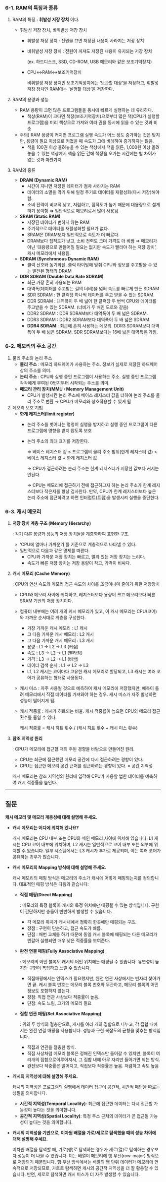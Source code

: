 ### 6-1. RAM의 특징과 종류

1. RAM의 특징 : **휘발성 저장 장치** 이다.
    - 휘발성 저장 장치, 비휘발성 저장 장치
        - 휘발성 저장 장치 : 전원을 끄면 저장된 내용이 사라지는 저장 장치
        - 비휘발성 저장 장치 : 전원이 꺼져도 저장된 내용이 유지되는 저장 장치
            
            (ex. 하드디스크, SSD, CD-ROM, USB 메모리와 같은 보조기억장치)
            
        - CPU↔RAM↔보조기억장치
            
            비휘발성 저장 장치인 보조기억장치에는 ‘보관할 대상’을 저장하고, 휘발성 저장 장치인 RAM에는 ‘실행할 대상’을 저장한다.
            
2. RAM의 용량과 성능
    - RAM 용량이 크면 많은 프로그램들을 동시에 빠르게 실행하는 데 유리하다.
        - 책상(RAM)이 크다면 책장(보조기억장치)으로부터 많은 책(CPU가 실행할 프로그램)을 미리 책상으로 가져와 여러 권을 동시에 읽을 수 있는 것과 비슷
    - 주의) RAM 용량이 커지면 프로그램 실행 속도가 어느 정도 증가하는 것은 맞지만, 용량이 필요 이상으로 커졌을 때 속도가 그에 비례하여 증가하지는 않음.
        - 책을 100권 이상 올려놓을 수 있는 책상에서 책을 읽든, 1,000원 이상 올려놓을 수 있는 책상에서 책을 읽든 간에 책장을 오가는 시간에는 별 차이가 없는 것과 마찬가지
3. RAM의 종류
    - **DRAM (Dynamic RAM)**
        - 시간이 지나면 저장된 데이터가 점차 사라지는 RAM
        - 데이터의 소멸을 막기 위해 일정 주기로 데이터를 재활성화(다시 저장)해야 함.
        - 소비 전력이 비교적 낮고, 저렴하고, 집적도가 높기 때문에 대용량으로 설계하기 용이함 ⇒ 일반적으로 메모리로서 많이 사용됨.
    - **SRAM (Static RAM)**
        - 저장된 데이터가 변하지 않는 RAM
        - 주기적으로 데이터를 재활성화할 필요가 없다.
        - SRAM은 DRAM보다 일반적으로 속도가 더 빠르다.
        - DRAM보다 집적도가 낮고, 소비 전력도 크며 가격도 더 비쌈 ⇒ 메모리가 아닌 ‘대용량으로 만들어질 필요는 없지만 속도가 빨라야 하는 저장 장치’, 캐시 메모리에서 사용됨.
    - **SDRAM (Synchronous Dynamic RAM)**
        - 클럭 신호와 동기화된, 클럭 타이밍에 맞춰 CPU와 정보를 주고받을 수 있는 발전된 형태의 DRAM
    - **DDR SDRAM (Double Data Rate SDRAM)**
        - 최근 가장 흔히 사용되는 RAM
        - 대역폭(데이터를 주고받는 길의 너비)을 넓혀 속도를 빠르게 만든 SDRAM
        - SDR SDRAM : 한 클럭당 하나씩 데이터를 주고 받을 수 있는 SDRAM.
        - DDR SDRAM : 대역폭이 두 배 넓어 한 클럭당 두 번씩 CPU와 데이터를 주고받을 수 있는 SDRAM. (너비가 두 배인 도로와 같음)
        - DDR2 SDRAM : DDR SDRAM보다 대역폭이 두 배 넓은 SDRAM.
        - DDR3 SDRAM : DDR2 SDRAM보다 대역폭이 두 배 넓은 SDRAM.
        - **DDR4 SDRAM** : 최근에 흔히 사용하는 메모리. DDR3 SDRAM보다 대역폭이 두 배 넓은 SDRAM. SDR SDRAM보다는 16배 넓은 대역폭을 가짐.

### 6-2. 메모리의 주소 공간

1. 물리 주소와 논리 주소
    - **물리 주소** : 메모리 하드웨어가 사용하는 주소. 정보가 실제로 저장된 하드웨어상의 주소를 의미.
    - **논리 주소** : CPU와 실행 중인 프로그램이 사용하는 주소. 실행 중인 프로그램 각각에게 부여된 0번지부터 시작되는 주소를 의미.
    - **메모리 관리 장치(MMU : Memory Management Unit)**
        - CPU가 발생시킨 논리 주소에 베이스 레지스터 값을 더하여 논리 주소를 물리 주소로 변환 ⇒ CPU가 메모리와 상호작용할 수 있게 됨
2. 메모리 보호 기법
    - **한계 레지스터(limit register)**
        - 논리 주소를 벗어나는 명령어 실행을 방지하고 실행 중인 프로그램이 다른 프로그램에 영향을 받지 않도록 보호
        - 논리 주소의 최대 크기를 저장한다.
            
            ⇒ 베이스 레지스터 갑 ≤ 프로그램의 물리 주소 범위(한계 레지스터 값) < 베이스 레지스터 값 + 한계 레지스터 값
            
            ⇒ CPU가 접근하려는 논리 주소는 한계 레지스터가 저장한 값보다 커서는 안된다.
            
            ⇒ CPU는 메모리에 접근하기 전에 접근하고자 하는 논리 주소가 한계 레지스터보다 작은지를 항상 검사한다. 만약, CPU가 한계 레지스터보다 높은 논리 주소에 접근하려고 하면 인터럽트(트랩)을 발생시켜 실행을 중단한다.
            

### 6-3. 캐시 메모리

1. **저장 장치 계층 구조 (Memory Hierarchy)**
    
    : 각기 다른 용량과 성능의 저장 장치들을 계층화하여 표현한 구조.
    
    - ‘CPU에 얼마나 가까운가’를 기준으로 계층적으로 나타낼 수 있다.
    - 일반적으로 다음과 같은 명제를 따른다.
        - CPU와 가까운 저장 장치는 빠르고, 멀리 있는 저장 장치는 느리다.
        - 속도가 빠른 저장 장치는 저장 용량이 작고, 가격이 비싸다.
2. **캐시 메모리 (Cache Memory)**
    
    : CPU의 연산 속도와 메모리 접근 속도의 차이를 조금이나마 줄이기 위한 저장장치
    
    - CPU와 메모리 사이에 위치하고, 레지스터보다 용량이 크고 메모리보다 빠른 SRAM 기반의 저장 장치이다.
    - 컴퓨터 내부에는 여려 개의 케시 메모리가 있고, 이 캐시 메모리는 CPU(코어)와 가까운 순서대로 계층을 구성한다.
        - 가장 가까운 캐시 메모리 : L1 캐시
        - 그 다음 가까운 캐시 메모리 : L2 캐시
        - 그 다음 가까운 캐시 메모리 : L3 캐시
        - 용량 : L1 → L2 → L3 (커짐)
        - 속도 : L3 → L2 → L1 (빨라짐)
        - 가격 : L3 → L2 → L1 (비쌈)
        - 데이터 검색 순서 : L1 → L2 → L3
        - L1, L2 캐시는 코어마다 고유한 캐시 메모리로 할당되고, L3 캐시는 여러 코어가 공유하는 형태로 사용된다.
    - 캐시 미스 : 자주 사용될 것으로 예측하여 캐시 메모리에 저장했지만, 예측이 틀려 메모리에서 직접 데이터를 가져와야 하는 경우. 캐시 미스가 자주 발생하면 성능이 떨어지게 됨.
    - 캐시 적중률 : 캐시가 히트되는 비율. 캐시 적중률이 높으면 CPU의 메모리 접근 횟수를 줄일 수 있다.
        
        캐시 적중률 = 캐시 히트 횟수 / (캐시 히트 횟수 + 캐시 미스 횟수)
        
3. **참조 지역성 원리**
    
    : CPU가 메모리에 접근할 때의 주된 경향을 바탕으로 만들어진 원리.
    
    - CPU는 최근에 접근했던 메모리 공간에 다시 접근하려는 경향이 있다.
    - CPU는 접근한 메모리 공간 근처를 접근하려는 경향이 있다. = 공간 지역성
    
    캐시 메모리는 참조 지역성의 원리에 입각해 CPU가 사용할 법한 데이터를 예측하여 캐시 적중률을 높인다.
    

---

## 질문

**캐시 메모리 및 메모리 계층성에 대해 설명해 주세요.**

- **캐시 메모리는 어디에 위치해 있나요?**
    
    캐시 메모리는 CPU 내부 또는 CPU와 메인 메모리 사이에 위치해 있습니다. L1 캐시는 CPU 코어 내부에 위치하며, L2 캐시는 일반적으로 코어 내부 또는 외부에 위치할 수 있습니다. 일부 시스템에서는 L3 캐시가 추가로 제공되며, 이는 여러 코어가 공유하는 경우가 많습니다.
    

- **캐시 메모리의 Mapping 방식에 대해 설명해 주세요.**
    
    캐시 메모리의 매핑 방식은 메모리의 주소가 캐시에 어떻게 매핑되는지를 정의합니다. 대표적인 매핑 방식은 다음과 같습니다:
    
    - **직접 매핑(Direct Mapping)**
        
        : 메모리의 특정 블록이 캐시의 특정 위치에만 매핑될 수 있는 방식입니다. 구현이 간단하지만 충돌이 빈번하게 발생할 수 있습니다.
        
        - 각 메모리 위치가 캐시내에서 정확히 한곳에만 매핑되는 구조.
        - 장점 : 구현이 단순하고, 접근 속도가 빠름.
        - 단점 : 매번 교체를 하기 때문에 동일 캐시 블록에 매핑되는 다른 메모리가 번갈아 실행되면 매우 낮은 적중률을 보여준다.
    - **완전 연결 매핑(Fully Associative Mapping)**
        
        : 메모리의 어떤 블록도 캐시의 어떤 위치에든 매핑될 수 있습니다. 유연성이 높지만 구현이 복잡하고 느릴 수 있습니다.
        
        - 직접매핑에서는 인덱스가 필요했지만, 완전 연관 사상에서는 빈자리 찾아가면 끝. 캐시 블록 번호는 메모리 블록 번호와 무관하고, 메모리 블록의 어떤 정보도 포함하지 않는다.
        - 장점: 직접 연관 사상보다 적중률이 높음.
        - 단점: 속도 느림, 고가의 메모리 필요
    - **집합 연관 매핑(Set Associative Mapping)**
        
        : 위의 두 방식의 절충안으로, 캐시를 여러 개의 집합으로 나누고, 각 집합 내에서는 완전 연결 매핑을 사용합니다. 성능과 구현 복잡도의 균형을 맞추는 방식입니다.
        
        - 직접과 연관을 절충한 방식.
        - 직접 사상처럼 메모리 블록은 정해진 인덱스만 들어갈 수 있지만, 블록이 여러개의 집합으로이루어져서, 그 집합 내에 아무 자리만 들어가면 되는 방식.
        - 완전보다 적중률은 떨어지고, 직접보다 적중률은 높음. 저렴하고 속도 높음

- **캐시의 지역성에 대해 설명해 주세요.**
    
    캐시의 지역성은 프로그램의 실행에서 데이터 접근이 공간적, 시간적 패턴을 따르는 성질을 의미합니다.
    
    - **시간적 지역성(Temporal Locality)**: 최근에 접근한 데이터는 다시 접근할 가능성이 높다는 것을 의미합니다.
    - **공간적 지역성(Spatial Locality)**: 특정 주소 근처의 데이터가 곧 접근될 가능성이 높다는 것을 의미합니다.

- **캐시의 지역성을 기반으로, 이차원 배열을 가로/세로로 탐색했을 때의 성능 차이에 대해 설명해 주세요.**
    
    이차원 배열을 탐색할 때, 가로(행)로 탐색하는 경우가 세로(열)로 탐색하는 경우보다 성능이 더 나을 수 있습니다. 이는 배열이 메모리에 행 우선(row-major) 방식으로 저장되기 때문입니다. 행 우선 방식에서는 배열의 행 단위 데이터가 메모리에 연속적으로 저장되므로, 가로로 탐색하면 캐시의 공간적 지역성을 더 잘 활용할 수 있습니다. 반면, 세로로 탐색하면 캐시 미스가 더 자주 발생할 수 있습니다.
